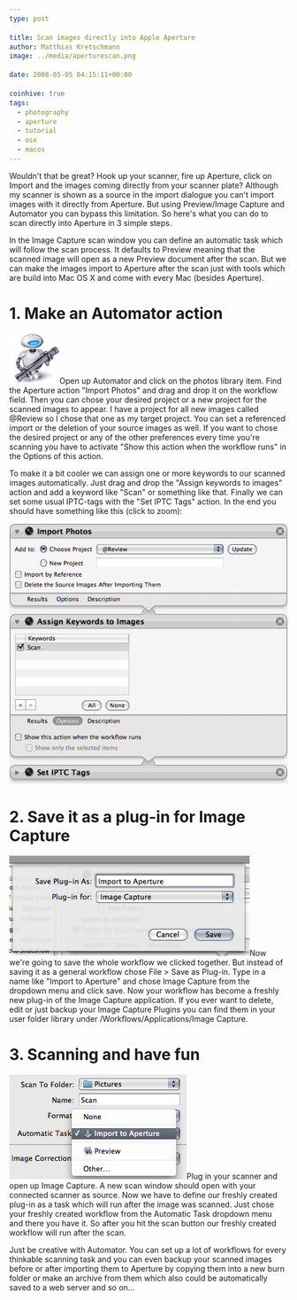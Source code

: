 ```yaml
---
type: post

title: Scan images directly into Apple Aperture
author: Matthias Kretschmann
image: ../media/aperturescan.png

date: 2008-05-05 04:15:11+00:00

coinhive: true
tags:
  - photography
  - aperture
  - tutorial
  - osx
  - macos
---
```


Wouldn't that be great? Hook up your scanner, fire up Aperture, click on Import and the images coming directly from your scanner plate? Although my scanner is shown as a source in the import dialogue you can't import images with it directly from Aperture. But using Preview/Image Capture and Automator you can bypass this limitation. So here's what you can do to scan directly into Aperture in 3 simple steps.

In the Image Capture scan window you can define an automatic task which will follow the scan process. It defaults to Preview meaning that the scanned image will open as a new Preview document after the scan. But we can make the images import to Aperture after the scan just with tools which are build into Mac OS X and come with every Mac (besides Aperture).

# 1. Make an Automator action

![Automator](../media/automator.png)Open up Automator and click on the photos library item. Find the Aperture action "Import Photos" and drag and drop it on the workflow field. Then you can chose your desired project or a new project for the scanned images to appear. I have a project for all new images called @Review so I chose that one as my target project. You can set a referenced import or the deletion of your source images as well. If you want to chose the desired project or any of the other preferences every time you're scanning you have to activate "Show this action when the workflow runs" in the Options of this action.

To make it a bit cooler we can assign one or more keywords to our scanned images automatically. Just drag and drop the "Assign keywords to images" action and add a keyword like "Scan" or something like that. Finally we can set some usual IPTC-tags with the "Set IPTC Tags" action. In the end you should have something like this (click to zoom):

[![Aperture Import Workflow](../media/apertureimport_automator.png)](../media/apertureimport_automator.png)

# 2. Save it as a plug-in for Image Capture

[![Aperture Import Workflow2](../media/apertureimportplugin.png)](../media/apertureimportplugin.png)Now we're going to save the whole workflow we clicked together. But instead of saving it as a general workflow chose File > Save as Plug-in. Type in a name like "Import to Aperture" and chose Image Capture from the dropdown menu and click save. Now your workflow has become a freshly new plug-in of the Image Capture application. If you ever want to delete, edit or just backup your Image Capture Plugins you can find them in your user folder library under /Workflows/Applications/Image Capture.

# 3. Scanning and have fun

[![Aperture Import Workflow3](../media/apertureimport_automatic.png)](../media/apertureimport_automatic.png)Plug in your scanner and open up Image Capture. A new scan window should open with your connected scanner as source. Now we have to define our freshly created plug-in as a task which will run after the image was scanned. Just chose your freshly created workflow from the Automatic Task dropdown menu and there you have it. So after you hit the scan button our freshly created workflow will run after the scan.

Just be creative with Automator. You can set up a lot of workflows for every thinkable scanning task and you can even backup your scanned images before or after importing them to Aperture by copying them into a new burn folder or make an archive from them which also could be automatically saved to a web server and so on...
